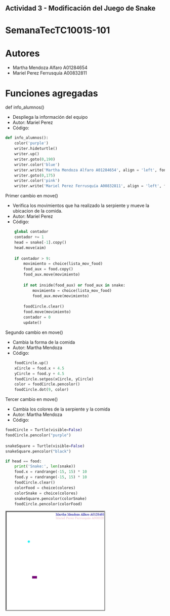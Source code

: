 ## Actividad 3 - Modificación del Juego de Snake
# SemanaTecTC1001S-101
# Autores
- Martha Mendoza Alfaro A01284654
- Mariel Perez Ferrusquía A00832811

# Funciones agregadas
def info_alumnos()
- Despliega la información del equipo
- Autor: Mariel Perez
- Código:

```python
def info_alumnos():
    color('purple')
    writer.hideturtle()
    writer.up()
    writer.goto(0,190)
    writer.color('blue')
    writer.write('Martha Mendoza Alfaro A01284654', align = 'left', font = ('Century',10,'normal'))
    writer.goto(0,175)
    writer.color('pink')
    writer.write('Mariel Perez Ferrusquía A00832811', align = 'left', font = ('Century',10,'normal'))
```

Primer cambio en move()
- Verifica los movimientos que ha realizado la serpiente y mueve la ubicacion de la comida.
- Autor: Mariel Perez
- Código:

```python
    global contador
    contador += 1
    head = snake[-1].copy()
    head.move(aim)
    
    if contador > 9:
        movimiento = choice(lista_mov_food)
        food_aux = food.copy()
        food_aux.move(movimiento)

        if not inside(food_aux) or food_aux in snake:
            movimiento = choice(lista_mov_food)
            food_aux.move(movimiento)

        foodCircle.clear()
        food.move(movimiento)
        contador = 0
        update()
```

Segundo cambio en move()
- Cambia la forma de la comida
- Autor: Martha Mendoza
- Código:

```python
    foodCircle.up()
    xCircle = food.x + 4.5
    yCircle = food.y + 4.5
    foodCircle.setpos(xCircle, yCircle)
    color = foodCircle.pencolor()
    foodCircle.dot(9, color)
```

Tercer cambio en move()
- Cambia los colores de la serpiente y la comida
- Autor: Martha Mendoza
- Código:

```python
foodCircle = Turtle(visible=False)
foodCircle.pencolor("purple")

snakeSquare = Turtle(visible=False)
snakeSquare.pencolor("black")
```

```python
if head == food:
    print('Snake:', len(snake))
    food.x = randrange(-15, 15) * 10
    food.y = randrange(-15, 15) * 10
    foodCircle.clear()
    colorFood = choice(colores)
    colorSnake = choice(colores)
    snakeSquare.pencolor(colorSnake)
    foodCircle.pencolor(colorFood)
```

![video](Snake/VideoSnake.gif)

